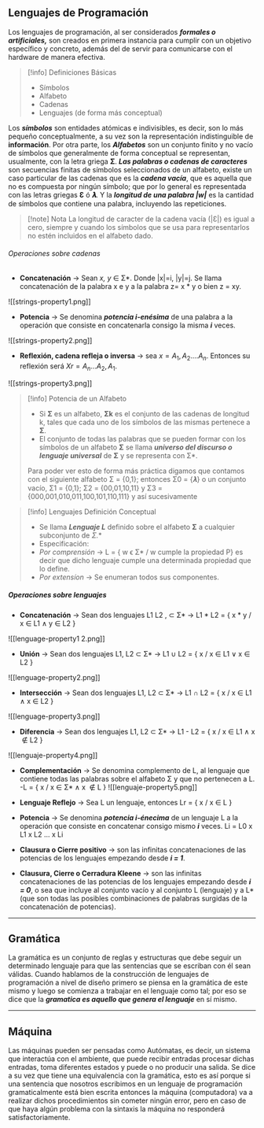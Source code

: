 

## Lenguajes de Programación

Los lenguajes de programación, al ser considerados ***formales o artificiales,*** son creados en primera instancia para cumplir con un objetivo específico y concreto, además del de servir para comunicarse con el hardware de manera efectiva.

>[!info] Definiciones Básicas
> - Símbolos
> - Alfabeto
> - Cadenas
> - Lenguajes (de forma más conceptual)

Los ***símbolos*** son entidades atómicas e indivisibles, es decir, son lo más pequeño conceptualmente, a su vez son la representación indistinguible de **información**. Por otra parte, los ***Alfabetos*** son un conjunto finito y no vacío de símbolos que generalmente de forma conceptual se representan, usualmente, con la letra griega **Σ**.
***Las palabras o cadenas de caracteres*** son secuencias finitas de símbolos seleccionados de un alfabeto, existe un caso particular de las cadenas que es la ***cadena vacía***, que es aquella que no es compuesta por ningún símbolo; que por lo general es representada con las letras griegas **Ɛ** ó **𝝀**. Y la ***longitud de una palabra |w|*** es la cantidad de símbolos que contiene una palabra, incluyendo las repeticiones.

>[!note] Nota
>La longitud de caracter de la cadena vacía (|Ɛ|) es igual a cero, siempre y cuando los símbolos que se usa para representarlos no estén incluidos en el alfabeto dado.

###### Operaciones sobre cadenas

- **Concatenación** -> Sean *x, y* ∈ Σ*. Donde |x|=i, |y|=j. Se llama concatenación de la palabra x e y a la palabra z= x * y o bien z = xy.

![[strings-property1.png]]

- **Potencia** -> Se denomina ***potencia i-enésima*** de una palabra a la operación que consiste en concatenarla consigo la misma ***i*** veces.

![[strings-property2.png]]

- **Reflexión, cadena refleja o inversa** -> sea $x = A_1, A_2 .... A_n$. Entonces su reflexión será $Xr = A_n ... A_2, A_1$.

![[strings-property3.png]]

>[!info] Potencia de un Alfabeto
> - Si **Σ** es un alfabeto, **Σk** es el conjunto de las cadenas de longitud k, tales que cada uno de los símbolos de las mismas pertenece a **Σ**.
> - El conjunto de todas las palabras que se pueden formar con los símbolos de un alfabeto **Σ** se llama ***universo del discurso o lenguaje universal*** de **Σ** y se representa con Σ*.
>
> Para poder ver esto de forma más práctica digamos que contamos con el siguiente alfabeto Σ = {0,1}; entonces Σ0 = {𝝀} o un conjunto vacío, Σ1 = {0,1}; Σ2 = {00,01,10,11} y Σ3 = {000,001,010,011,100,101,110,111} y así sucesivamente

>[!info] Lenguajes Definición Conceptual
> - Se llama ***Lenguaje L*** definido sobre el alfabeto **Σ** a cualquier subconjunto de **Σ*.**
> -  Especificación:
> 	- *Por comprensión* -> L = { w ϵ Σ* / w cumple la propiedad P} es decir que dicho lenguaje cumple una determinada propiedad que lo define.
> 	- *Por extensíon* -> Se enumeran todos sus componentes.
> 

##### Operaciones sobre lenguajes

- **Concatenación** -> Sean dos lenguajes L1 L2 , ⊂ Σ* -> L1 * L2 = { x * y / x ∈ L1 ∧ y ∈ L2 }

 ![[lenguage-property1 2.png]]

- **Unión** -> Sean dos lenguajes L1, L2 ⊂ Σ* -> L1 ∪ L2 = { x / x ∈ L1 ∨ x ∈ L2 }

 ![[lenguage-property2.png]]

- **Intersección** -> Sean dos lenguajes L1, L2 ⊂ Σ* -> L1 ∩ L2 = { x / x ∈ L1 ∧ x ∈ L2 }

 ![[lenguage-property3.png]]

- **Diferencia** -> Sean dos lenguajes L1, L2 ⊂ Σ* -> L1 - L2 = { x / x ∈ L1 ∧ x  ∉ L2 }

![[lenguaje-property4.png]]

- **Complementación** -> Se denomina complemento de L, al lenguaje que contiene todas las palabras sobre el alfabeto Σ y que no pertenecen a L. -L = { x / x ∈ Σ* ∧ x  ∉ L }
 ![[lenguaje-property5.png]]

- **Lenguaje Reflejo** -> Sea L un lenguaje, entonces Lr = { x / x ∈ L }
- **Potencia** -> Se denomina ***potencia i-énecima*** de un lenguaje L a la operación que consiste en concatenar consigo mismo ***i*** veces. Li = L0 x L1 x  L2 ... x Li
- **Clausura o Cierre positivo** -> son las infinitas concatenaciones de las potencias de los lenguajes empezando desde ***i = 1***.
- **Clausura, Cierre o Cerradura Kleene** -> son las infinitas concatenaciones de las potencias de los lenguajes empezando desde ***i = 0***, o sea que incluye al conjunto vacío y al conjunto L (lenguaje) y a L* (que son todas las posibles combinaciones de palabras surgidas de la concatenación de potencias).

---

## Gramática

La gramática es un conjunto de reglas y estructuras que debe seguir un determinado lenguaje para que las sentencias que se escriban con él sean válidas. Cuando hablamos de la construcción de lenguajes de programación a nivel de diseño primero se piensa en la gramática de este mismo y luego se comienza a trabajar en el lenguaje como tal; por eso se dice que la ***gramatica es aquello que genera el lenguaje*** en sí mismo.

---

## Máquina

Las máquinas pueden ser pensadas como Autómatas, es decir, un sistema que interactúa con el ambiente, que puede recibir entradas procesar dichas entradas, toma diferentes estados y puede o no producir una salida. Se dice a su vez que tiene una equivalencia con la gramática, esto es así porque si una sentencia que nosotros escribimos en un lenguaje de programación gramaticalmente está bien escrita entonces la máquina (computadora) va a realizar dichos procedimientos sin cometer ningún error, pero en caso de que haya algún problema con la sintaxis la máquina no responderá satisfactoriamente.

